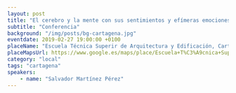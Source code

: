 ```yaml
---
layout: post
title: "El cerebro y la mente con sus sentimientos y efímeras emociones"
subtitle: "Conferencia"
background: "/img/posts/bg-cartagena.jpg"
eventdate: 2019-02-27 19:00:00 +0100
placeName: "Escuela Técnica Superir de Arquitectura y Edificación, Cartagena."
placeMapsUrl: https://www.google.es/maps/place/Escuela+T%C3%A9cnica+Superior+de+Arquitectura+y+Edificaci%C3%B3n/@37.6066789,-0.9813371,17z/data=!3m1!4b1!4m5!3m4!1s0xd63418972cd92df:0x208788401eaf985d!8m2!3d37.6066747!4d-0.9791484
category: "local"
tags: "cartagena"
speakers:
    - name: "Salvador Martínez Pérez"
---
```


